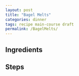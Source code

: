 ```yaml
---
layout: post
title: "Bagel Melts"
categories: dinner
tags: recipe main-course draft
permalink: /BagelMelts/
---
```


## Ingredients

## Steps
